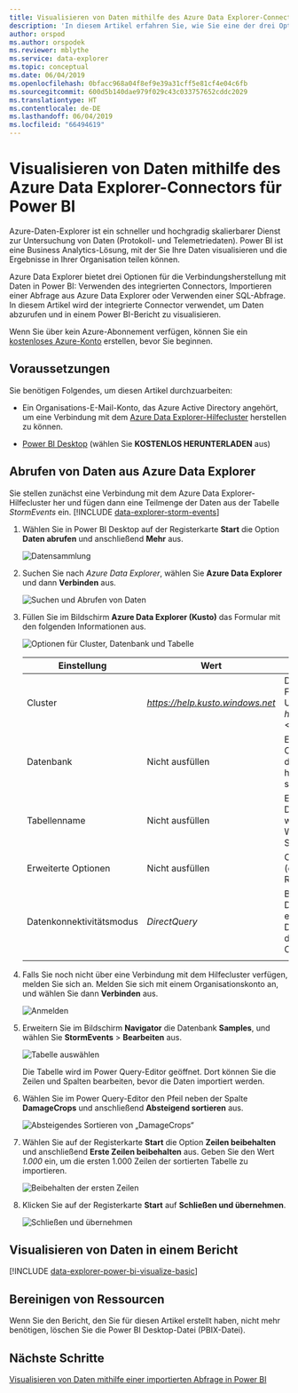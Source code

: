 ```yaml
---
title: Visualisieren von Daten mithilfe des Azure Data Explorer-Connectors für Power BI
description: 'In diesem Artikel erfahren Sie, wie Sie eine der drei Optionen zum Visualisieren von Daten in Power BI verwenden: den Power BI-Connector für Azure Data Explorer.'
author: orspod
ms.author: orspodek
ms.reviewer: mblythe
ms.service: data-explorer
ms.topic: conceptual
ms.date: 06/04/2019
ms.openlocfilehash: 0bfacc968a04f8ef9e39a31cff5e81cf4e04c6fb
ms.sourcegitcommit: 600d5b140dae979f029c43c033757652cddc2029
ms.translationtype: HT
ms.contentlocale: de-DE
ms.lasthandoff: 06/04/2019
ms.locfileid: "66494619"
---
```

# <a name="visualize-data-using-the-azure-data-explorer-connector-for-power-bi"></a>Visualisieren von Daten mithilfe des Azure Data Explorer-Connectors für Power BI

Azure-Daten-Explorer ist ein schneller und hochgradig skalierbarer Dienst zur Untersuchung von Daten (Protokoll- und Telemetriedaten). Power BI ist eine Business Analytics-Lösung, mit der Sie Ihre Daten visualisieren und die Ergebnisse in Ihrer Organisation teilen können.

Azure Data Explorer bietet drei Optionen für die Verbindungsherstellung mit Daten in Power BI: Verwenden des integrierten Connectors, Importieren einer Abfrage aus Azure Data Explorer oder Verwenden einer SQL-Abfrage. In diesem Artikel wird der integrierte Connector verwendet, um Daten abzurufen und in einem Power BI-Bericht zu visualisieren.

Wenn Sie über kein Azure-Abonnement verfügen, können Sie ein [kostenloses Azure-Konto](https://azure.microsoft.com/free/) erstellen, bevor Sie beginnen.

## <a name="prerequisites"></a>Voraussetzungen

Sie benötigen Folgendes, um diesen Artikel durchzuarbeiten:

* Ein Organisations-E-Mail-Konto, das Azure Active Directory angehört, um eine Verbindung mit dem [Azure Data Explorer-Hilfecluster](https://dataexplorer.azure.com/clusters/help/databases/samples) herstellen zu können.

* [Power BI Desktop](https://powerbi.microsoft.com/get-started/) (wählen Sie **KOSTENLOS HERUNTERLADEN** aus)

## <a name="get-data-from-azure-data-explorer"></a>Abrufen von Daten aus Azure Data Explorer

Sie stellen zunächst eine Verbindung mit dem Azure Data Explorer-Hilfecluster her und fügen dann eine Teilmenge der Daten aus der Tabelle *StormEvents* ein. [!INCLUDE [data-explorer-storm-events](../../includes/data-explorer-storm-events.md)]

1. Wählen Sie in Power BI Desktop auf der Registerkarte **Start** die Option **Daten abrufen** und anschließend **Mehr** aus.

    ![Datensammlung](media/power-bi-connector/get-data-more.png)

1. Suchen Sie nach *Azure Data Explorer*, wählen Sie **Azure Data Explorer** und dann **Verbinden** aus.

    ![Suchen und Abrufen von Daten](media/power-bi-connector/search-get-data.png)

1. Füllen Sie im Bildschirm **Azure Data Explorer (Kusto)** das Formular mit den folgenden Informationen aus.

    ![Optionen für Cluster, Datenbank und Tabelle](media/power-bi-connector/cluster-database-table.png)

    **Einstellung** | **Wert** | **Feldbeschreibung**
    |---|---|---|
    | Cluster | *https://help.kusto.windows.net* | Die URL für den Hilfecluster. Für andere Cluster hat die URL das Format *https://\<Clustername\>.\<Region\>.kusto.windows.net*. |
    | Datenbank | Nicht ausfüllen | Eine Datenbank, die in dem Cluster gehostet wird, mit dem Sie eine Verbindung herstellen. Wird in einem späteren Schritt ausgewählt. |
    | Tabellenname | Nicht ausfüllen | Eine der Tabellen in der Datenbank oder eine Abfrage wie <code>StormEvents \| take 1000</code> Wird in einem späteren Schritt ausgewählt. |
    | Erweiterte Optionen | Nicht ausfüllen | Optionen für Ihre Abfragen (etwa die Größe des Resultsets). |
    | Datenkonnektivitätsmodus | *DirectQuery* | Bestimmt, ob Power BI die Daten importiert oder direkt eine Verbindung mit der Datenquelle herstellt. Für diesen Connector sind beide Optionen geeignet. |
    | | | |

1. Falls Sie noch nicht über eine Verbindung mit dem Hilfecluster verfügen, melden Sie sich an. Melden Sie sich mit einem Organisationskonto an, und wählen Sie dann **Verbinden** aus.

    ![Anmelden](media/power-bi-connector/sign-in.png)

1. Erweitern Sie im Bildschirm **Navigator** die Datenbank **Samples**, und wählen Sie **StormEvents** > **Bearbeiten** aus.

    ![Tabelle auswählen](media/power-bi-connector/select-table.png)

    Die Tabelle wird im Power Query-Editor geöffnet. Dort können Sie die Zeilen und Spalten bearbeiten, bevor die Daten importiert werden.

1. Wählen Sie im Power Query-Editor den Pfeil neben der Spalte **DamageCrops** und anschließend **Absteigend sortieren** aus.

    ![Absteigendes Sortieren von „DamageCrops“](media/power-bi-connector/sort-descending.png)

1. Wählen Sie auf der Registerkarte **Start** die Option **Zeilen beibehalten** und anschließend **Erste Zeilen beibehalten** aus. Geben Sie den Wert *1.000* ein, um die ersten 1.000 Zeilen der sortierten Tabelle zu importieren.

    ![Beibehalten der ersten Zeilen](media/power-bi-connector/keep-top-rows.png)

1. Klicken Sie auf der Registerkarte **Start** auf **Schließen und übernehmen**.

    ![Schließen und übernehmen](media/power-bi-connector/close-apply.png)

## <a name="visualize-data-in-a-report"></a>Visualisieren von Daten in einem Bericht

[!INCLUDE [data-explorer-power-bi-visualize-basic](../../includes/data-explorer-power-bi-visualize-basic.md)]

## <a name="clean-up-resources"></a>Bereinigen von Ressourcen

Wenn Sie den Bericht, den Sie für diesen Artikel erstellt haben, nicht mehr benötigen, löschen Sie die Power BI Desktop-Datei (PBIX-Datei).

## <a name="next-steps"></a>Nächste Schritte

[Visualisieren von Daten mithilfe einer importierten Abfrage in Power BI](power-bi-imported-query.md)
